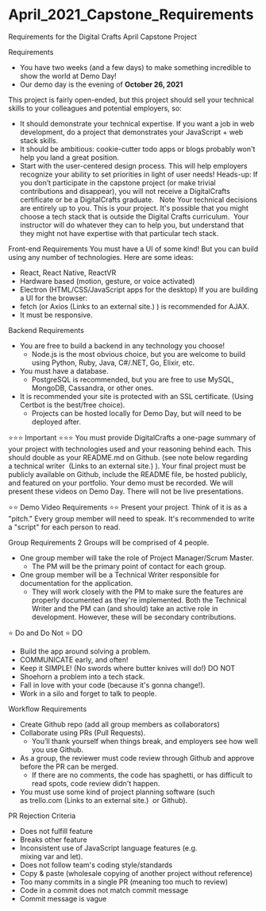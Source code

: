# April_2021_Capstone_Requirements
Requirements for the Digital Crafts April Capstone Project

Requirements
* You have two weeks (and a few days) to make something incredible to show the world at Demo Day!
* Our demo day is the evening of **October 26, 2021**

This project is fairly open-ended, but this project should sell your technical skills to your colleagues and potential employers, so:
* It should demonstrate your technical expertise. If you want a job in web development, do a project that demonstrates your JavaScript + web stack skills.
* It should be ambitious: cookie-cutter todo apps or blogs probably won't help you land a great position.
* Start with the user-centered design process. This will help employers recognize your ability to set priorities in light of user needs!
Heads-up: If you don’t participate in the capstone project (or make trivial contributions and disappear), you will not receive a DigitalCrafts certificate or be a DigitalCrafts graduate.
 
Note
Your technical decisions are entirely up to you. This is your project. It's possible that you might choose a tech stack that is outside the Digital Crafts curriculum.  Your instructor will do whatever they can to help you, but understand that they might not have expertise with that particular tech stack.

Front-end Requirements
You must have a UI of some kind! But you can build using any number of technologies. Here are some ideas:
* React, React Native, ReactVR
* Hardware based (motion, gesture, or voice activated)
* Electron (HTML/CSS/JavaScript apps for the desktop)
If you are building a UI for the browser:
* fetch (or Axios (Links to an external site.) ) is recommended for AJAX.
* It must be responsive.

Backend Requirements
* You are free to build a backend in any technology you choose!
    * Node.js is the most obvious choice, but you are welcome to build using Python, Ruby, Java, C#/.NET, Go, Elixir, etc.
* You must have a database.
    * PostgreSQL is recommended, but you are free to use MySQL, MongoDB, Cassandra, or other ones.
* It is recommended your site is protected with an SSL certificate. (Using Certbot is the best/free choice).
    * Projects can be hosted locally for Demo Day, but will need to be deployed after.  

⭐️⭐️⭐️ Important ⭐️⭐️⭐️
You must provide DigitalCrafts a one-page summary of your project with technologies used and your reasoning behind each.
This should double as your README.md on Github. (see note below regarding a technical writer
 (Links to an external site.)
).
Your final project must be publicly available on Github, include the README file, be hosted publicly, and featured on your portfolio.
Your demo must be recorded.
We will present these videos on Demo Day.
There will not be live presentations.

⭐️⭐️ Demo Video Requirements ⭐️⭐️
Present your project.
Think of it is as a "pitch."
Every group member will need to speak.
It's recommended to write a "script" for each person to read.

Group Requirements
2 Groups will be comprised of 4 people. 
* One group member will take the role of Project Manager/Scrum Master.
    * The PM will be the primary point of contact for each group.
* One group member will be a Technical Writer responsible for documentation for the application.
    * They will work closely with the PM to make sure the features are properly documented as they're implemented.
Both the Technical Writer and the PM can (and should) take an active role in development. However, these will be secondary contributions.

⭐️ Do and Do Not ⭐️
DO
* Build the app around solving a problem.
* COMMUNICATE early, and often!
* Keep it SIMPLE! (No swords where butter knives will do!)
DO NOT
* Shoehorn a problem into a tech stack.
* Fall in love with your code (because it's gonna change!).
* Work in a silo and forget to talk to people.

Workflow Requirements
* Create Github repo (add all group members as collaborators)
* Collaborate using PRs (Pull Requests). 
    * You’ll thank yourself when things break, and employers see how well you use Github.
* As a group, the reviewer must code review through Github and approve before the PR can be merged.
    * If there are no comments, the code has spaghetti, or has difficult to read spots, code review didn't happen.
* You must use some kind of project planning software (such as trello.com (Links to an external site.)  or Github).

PR Rejection Criteria
* Does not fulfill feature
* Breaks other feature
* Inconsistent use of JavaScript language features (e.g. mixing var and let).
* Does not follow team's coding style/standards
* Copy & paste (wholesale copying of another project without reference)
* Too many commits in a single PR (meaning too much to review)
* Code in a commit does not match commit message
* Commit message is vague

 
